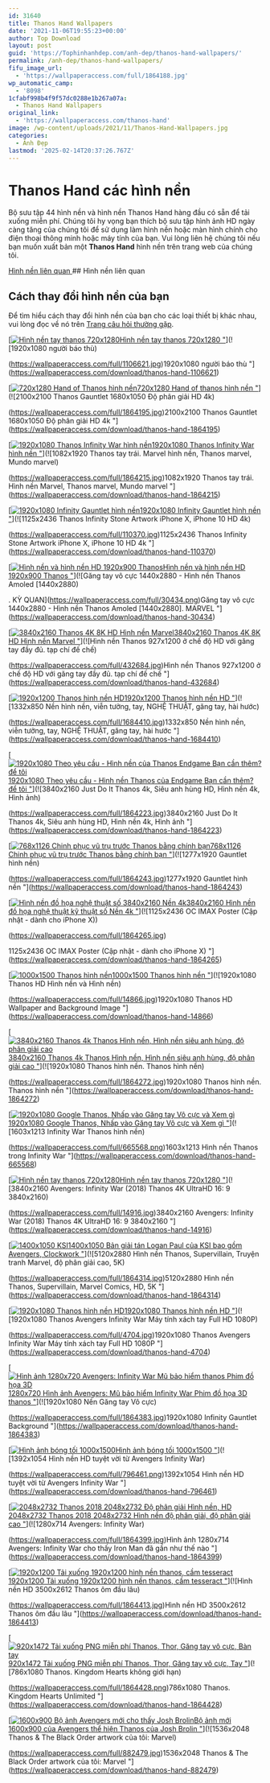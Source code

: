 ```yaml
---
id: 31640
title: Thanos Hand Wallpapers
date: '2021-11-06T19:55:23+00:00'
author: Top Download
layout: post
guid: 'https://Tophinhanhdep.com/anh-dep/thanos-hand-wallpapers/'
permalink: /anh-dep/thanos-hand-wallpapers/
fifu_image_url:
  - 'https://wallpaperaccess.com/full/1864188.jpg'
wp_automatic_camp:
  - '8098'
1cfabf998b4f9f57dc0288e1b267a07a:
  - Thanos Hand Wallpapers
original_link:
  - 'https://wallpaperaccess.com/thanos-hand'
image: /wp-content/uploads/2021/11/Thanos-Hand-Wallpapers.jpg
categories:
  - Ảnh Đẹp
lastmod: '2025-02-14T20:37:26.767Z'
---
```

# Thanos Hand các hình nền

Bộ sưu tập 44 hình nền và hình nền Thanos Hand hàng đầu có sẵn để tải xuống miễn phí. Chúng tôi hy vọng bạn thích bộ sưu tập hình ảnh HD ngày càng tăng của chúng tôi để sử dụng làm hình nền hoặc màn hình chính cho điện thoại thông minh hoặc máy tính của bạn. Vui lòng liên hệ chúng tôi nếu bạn muốn xuất bản một **Thanos Hand** hình nền trên trang web của chúng tôi.

[Hình nền liên quan ](#related) ## Hình nền liên quan

## Cách thay đổi hình nền của bạn

Để tìm hiểu cách thay đổi hình nền của bạn cho các loại thiết bị khác nhau, vui lòng đọc về nó trên [Trang câu hỏi thường gặp](https://tophinhanhdep.com/faq/).

  
[[![Hình nền tay thanos 720x1280](https://wallpaperaccess.com/full/1864188.jpg)Hình nền tay thanos 720x1280 "](https://wallpaperaccess.com/download/thanos-hand-1864188)](![1920x1080 người báo thù)

(https://wallpaperaccess.com/full/1106621.jpg)1920x1080 người báo thù "](https://wallpaperaccess.com/download/thanos-hand-1106621)

[[![720x1280 Hand of Thanos hình nền](https://wallpaperaccess.com/full/1864192.jpg)720x1280 Hand of thanos hình nền "](https://wallpaperaccess.com/download/thanos-hand-1864192)](![2100x2100 Thanos Gauntlet 1680x1050 Độ phân giải HD 4k)

(https://wallpaperaccess.com/full/1864195.jpg)2100x2100 Thanos Gauntlet 1680x1050 Độ phân giải HD 4k "](https://wallpaperaccess.com/download/thanos-hand-1864195)

[[![1920x1080 Thanos Infinity War hình nền](https://wallpaperaccess.com/full/1534062.jpg)1920x1080 Thanos Infinity War hình nền "](https://wallpaperaccess.com/download/thanos-hand-1534062)](![1082x1920 Thanos tay trái.  Marvel hình nền, Thanos marvel, Mundo marvel)

(https://wallpaperaccess.com/full/1864215.jpg)1082x1920 Thanos tay trái. Hình nền Marvel, Thanos marvel, Mundo marvel "](https://wallpaperaccess.com/download/thanos-hand-1864215)

[[![1920x1080 Infinity Gauntlet hình nền](https://wallpaperaccess.com/full/1219803.jpg)1920x1080 Infinity Gauntlet hình nền "](https://wallpaperaccess.com/download/thanos-hand-1219803)](![1125x2436 Thanos Infinity Stone Artwork iPhone X, iPhone 10 HD 4k)

(https://wallpaperaccess.com/full/110370.jpg)1125x2436 Thanos Infinity Stone Artwork iPhone X, iPhone 10 HD 4k "](https://wallpaperaccess.com/download/thanos-hand-110370)

[[![Hình nền và hình nền HD 1920x900 Thanos](https://wallpaperaccess.com/full/648624.jpg)Hình nền và hình nền HD 1920x900 Thanos "](https://wallpaperaccess.com/download/thanos-hand-648624)](![Găng tay vô cực 1440x2880 - Hình nền Thanos Amoled [1440x2880)

.  KỲ QUAN](https://wallpaperaccess.com/full/30434.png)Găng tay vô cực 1440x2880 - Hình nền Thanos Amoled \[1440x2880\]. MARVEL "](https://wallpaperaccess.com/download/thanos-hand-30434)

[[![3840x2160 Thanos 4K 8K HD Hình nền Marvel](https://wallpaperaccess.com/full/1121640.jpg)3840x2160 Thanos 4K 8K HD Hình nền Marvel "](https://wallpaperaccess.com/download/thanos-hand-1121640)](![Hình nền Thanos 927x1200 ở chế độ HD với găng tay đầy đủ.  tạp chí đế chế)

(https://wallpaperaccess.com/full/432684.jpg)Hình nền Thanos 927x1200 ở chế độ HD với găng tay đầy đủ. tạp chí đế chế "](https://wallpaperaccess.com/download/thanos-hand-432684)

[[![1920x1200 Thanos hình nền HD](https://wallpaperaccess.com/full/665532.jpg)1920x1200 Thanos hình nền HD "](https://wallpaperaccess.com/download/thanos-hand-665532)](![1332x850 Nền hình nền, viễn tưởng, tay, NGHỆ THUẬT, găng tay, hài hước)

(https://wallpaperaccess.com/full/1684410.jpg)1332x850 Nền hình nền, viễn tưởng, tay, NGHỆ THUẬT, găng tay, hài hước "](https://wallpaperaccess.com/download/thanos-hand-1684410)

[[![1920x1080 Theo yêu cầu - Hình nền của Thanos Endgame Bạn cần thêm?  để tôi](https://wallpaperaccess.com/full/1166478.png)1920x1080 Theo yêu cầu - Hình nền Thanos của Endgame Bạn cần thêm? để tôi "](https://wallpaperaccess.com/download/thanos-hand-1166478)](![3840x2160 Just Do It Thanos 4k, Siêu anh hùng HD, Hình nền 4k, Hình ảnh)

(https://wallpaperaccess.com/full/1864223.jpg)3840x2160 Just Do It Thanos 4k, Siêu anh hùng HD, Hình nền 4k, Hình ảnh "](https://wallpaperaccess.com/download/thanos-hand-1864223)

[[![768x1126 Chinh phục vũ trụ trước Thanos bằng chính bạn](https://wallpaperaccess.com/full/1864228.jpg)768x1126 Chinh phục vũ trụ trước Thanos bằng chính bạn "](https://wallpaperaccess.com/download/thanos-hand-1864228)](![1277x1920 Gauntlet hình nền)

(https://wallpaperaccess.com/full/1864243.jpg)1277x1920 Gauntlet hình nền "](https://wallpaperaccess.com/download/thanos-hand-1864243)

[[![Hình nền đồ họa nghệ thuật số 3840x2160 Nền 4k](https://wallpaperaccess.com/full/110344.jpg)3840x2160 Hình nền đồ họa nghệ thuật kỹ thuật số Nền 4k "](https://wallpaperaccess.com/download/thanos-hand-110344)](![1125x2436 OC IMAX Poster (Cập nhật - dành cho iPhone X))

(https://wallpaperaccess.com/full/1864265.jpg)

1125x2436 OC IMAX Poster (Cập nhật - dành cho iPhone X) "](https://wallpaperaccess.com/download/thanos-hand-1864265)

[[![1000x1500 Thanos hình nền](https://wallpaperaccess.com/full/773557.jpg)1000x1500 Thanos hình nền "](https://wallpaperaccess.com/download/thanos-hand-773557)](![1920x1080 Thanos HD Hình nền và Hình nền)

(https://wallpaperaccess.com/full/14866.jpg)1920x1080 Thanos HD Wallpaper and Background Image "](https://wallpaperaccess.com/download/thanos-hand-14866)

[[![3840x2160 Thanos 4k Thanos Hình nền, Hình nền siêu anh hùng, độ phân giải cao](https://wallpaperaccess.com/full/1166222.jpg)3840x2160 Thanos 4k Thanos Hình nền, Hình nền siêu anh hùng, độ phân giải cao "](https://wallpaperaccess.com/download/thanos-hand-1166222)](![1920x1080 Thanos hình nền.  Thanos hình nền)

(https://wallpaperaccess.com/full/1864272.jpg)1920x1080 Thanos hình nền. Thanos hình nền "](https://wallpaperaccess.com/download/thanos-hand-1864272)

[[![1920x1080 Google Thanos, Nhấp vào Găng tay Vô cực và Xem gì](https://wallpaperaccess.com/full/1864298.jpg)1920x1080 Google Thanos, Nhấp vào Găng tay Vô cực và Xem gì "](https://wallpaperaccess.com/download/thanos-hand-1864298)](![1603x1213 Infinity War Thanos hình nền)

(https://wallpaperaccess.com/full/665568.png)1603x1213 Hình nền Thanos trong Infinity War "](https://wallpaperaccess.com/download/thanos-hand-665568)

[[![Hình nền tay thanos 720x1280](https://wallpaperaccess.com/full/1864309.jpg)Hình nền tay thanos 720x1280 "](https://wallpaperaccess.com/download/thanos-hand-1864309)](![3840x2160 Avengers: Infinity War (2018) Thanos 4K UltraHD 16: 9 3840x2160)

(https://wallpaperaccess.com/full/14916.jpg)3840x2160 Avengers: Infinity War (2018) Thanos 4K UltraHD 16: 9 3840x2160 "](https://wallpaperaccess.com/download/thanos-hand-14916)

[[![1400x1050 KSI](https://wallpaperaccess.com/full/1864310.jpg)1400x1050 Bản giải tán Logan Paul của KSI bao gồm Avengers, Clockwork "](https://wallpaperaccess.com/download/thanos-hand-1864310)](![5120x2880 Hình nền Thanos, Supervillain, Truyện tranh Marvel, độ phân giải cao, 5K)

(https://wallpaperaccess.com/full/1864314.jpg)5120x2880 Hình nền Thanos, Supervillain, Marvel Comics, HD, 5K "](https://wallpaperaccess.com/download/thanos-hand-1864314)

[[![1920x1080 Thanos hình nền HD](https://wallpaperaccess.com/full/1166228.jpg)1920x1080 Thanos hình nền HD "](https://wallpaperaccess.com/download/thanos-hand-1166228)](![1920x1080 Thanos Avengers Infinity War Máy tính xách tay Full HD 1080P)

(https://wallpaperaccess.com/full/4704.jpg)1920x1080 Thanos Avengers Infinity War Máy tính xách tay Full HD 1080P "](https://wallpaperaccess.com/download/thanos-hand-4704)

[[![Hình ảnh 1280x720 Avengers: Infinity War Mũ bảo hiểm thanos Phim đồ họa 3D](https://wallpaperaccess.com/full/1864347.jpg)1280x720 Hình ảnh Avengers: Mũ bảo hiểm Infinity War Phim đồ họa 3D thanos "](https://wallpaperaccess.com/download/thanos-hand-1864347)](![1920x1080 Nền Găng tay Vô cực)

(https://wallpaperaccess.com/full/1864383.jpg)1920x1080 Infinity Gauntlet Background "](https://wallpaperaccess.com/download/thanos-hand-1864383)

[[![Hình ảnh bóng tối 1000x1500](https://wallpaperaccess.com/full/1551040.jpg)Hình ảnh bóng tối 1000x1500 "](https://wallpaperaccess.com/download/thanos-hand-1551040)](![1392x1054 Hình nền HD tuyệt vời từ Avengers Infinity War)

(https://wallpaperaccess.com/full/796461.png)1392x1054 Hình nền HD tuyệt vời từ Avengers Infinity War "](https://wallpaperaccess.com/download/thanos-hand-796461)

[[![2048x2732 Thanos 2018 2048x2732 Độ phân giải Hình nền, HD](https://wallpaperaccess.com/full/1864388.jpg)2048x2732 Thanos 2018 2048x2732 Hình nền độ phân giải, độ phân giải cao "](https://wallpaperaccess.com/download/thanos-hand-1864388)](![1280x714 Avengers: Infinity War)

(https://wallpaperaccess.com/full/1864399.jpg)Hình ảnh 1280x714 Avengers: Infinity War cho thấy Iron Man đã gần như thế nào "](https://wallpaperaccess.com/download/thanos-hand-1864399)

[[![1920x1200 Tải xuống 1920x1200 hình nền thanos, cầm tesseract](https://wallpaperaccess.com/full/1864404.jpg)1920x1200 Tải xuống 1920x1200 hình nền thanos, cầm tesseract "](https://wallpaperaccess.com/download/thanos-hand-1864404)](![Hình nền HD 3500x2612 Thanos ôm đầu lâu)

(https://wallpaperaccess.com/full/1864413.jpg)Hình nền HD 3500x2612 Thanos ôm đầu lâu "](https://wallpaperaccess.com/download/thanos-hand-1864413)

[[![920x1472 Tải xuống PNG miễn phí Thanos, Thor, Găng tay vô cực, Bàn tay](https://wallpaperaccess.com/full/1864427.jpg)920x1472 Tải xuống PNG miễn phí Thanos, Thor, Găng tay vô cực, Tay "](https://wallpaperaccess.com/download/thanos-hand-1864427)](![786x1080 Thanos.  Kingdom Hearts không giới hạn)

(https://wallpaperaccess.com/full/1864428.png)786x1080 Thanos. Kingdom Hearts Unlimited "](https://wallpaperaccess.com/download/thanos-hand-1864428)

[[![1600x900 Bộ ảnh Avengers mới cho thấy Josh Brolin](https://wallpaperaccess.com/full/1864429.jpg)Bộ ảnh mới 1600x900 của Avengers thể hiện Thanos của Josh Brolin "](https://wallpaperaccess.com/download/thanos-hand-1864429)](![1536x2048 Thanos & The Black Order artwork của tôi: Marvel)

(https://wallpaperaccess.com/full/882479.jpg)1536x2048 Thanos &amp; The Black Order artwork của tôi: Marvel "](https://wallpaperaccess.com/download/thanos-hand-882479)
